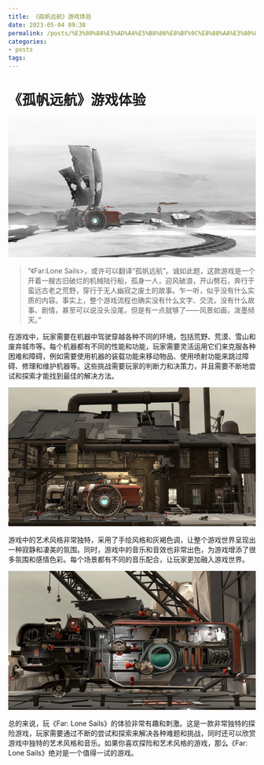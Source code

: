 ```yaml
---
title: 《孤帆远航》游戏体验
date: 2023-05-04 09:38
permalink: /posts/%E3%80%8A%E5%AD%A4%E5%B8%86%E8%BF%9C%E8%88%AA%E3%80%8B%E6%B8%B8%E6%88%8F%E4%BD%93%E9%AA%8C
categories:
- posts
tags: 
---
```

# 《孤帆远航》游戏体验

​​![image](./assets/image-20230504094105-gix6ezn.png)​​

> “《Far:Lone Sails>，或许可以翻译“孤帆远航”。诚如此题，这款游戏是一个开着一艘古旧破烂的机械陆行船，孤身一人，迎风破浪，开山劈石，奔行于蛮远古老之荒野，穿行于无人幽寂之废土的故事。乍一听，似乎没有什么实质的内容。事实上，整个游戏流程也确实没有什么文字、交流，没有什么故事、剧情，甚至可以说没头没尾，但是有一点就够了——风景如画，泼墨倾天。”

在游戏中，玩家需要在机器中驾驶穿越各种不同的环境，包括荒野、荒漠、雪山和废弃城市等。每个机器都有不同的性能和功能，玩家需要灵活运用它们来克服各种困难和障碍，例如需要使用机器的装载功能来移动物品、使用喷射功能来跳过障碍、修理和维护机器等。这些挑战需要玩家的判断力和决策力，并且需要不断地尝试和探索才能找到最佳的解决方法。

​![image](./assets/image-20230504094126-tx1txys.png)​

游戏中的艺术风格非常独特，采用了手绘风格和灰褐色调，让整个游戏世界呈现出一种寂静和凄美的氛围。同时，游戏中的音乐和音效也非常出色，为游戏增添了很多氛围和感情色彩。每个场景都有不同的音乐配合，让玩家更加融入游戏世界。

​![image](./assets/image-20230504094135-tppk4jj.png)​

总的来说，玩《Far: Lone Sails》的体验非常有趣和刺激。这是一款非常独特的探险游戏，玩家需要通过不断的尝试和探索来解决各种难题和挑战，同时还可以欣赏游戏中独特的艺术风格和音乐。如果你喜欢探险和艺术风格的游戏，那么《Far: Lone Sails》绝对是一个值得一试的游戏。

‍
